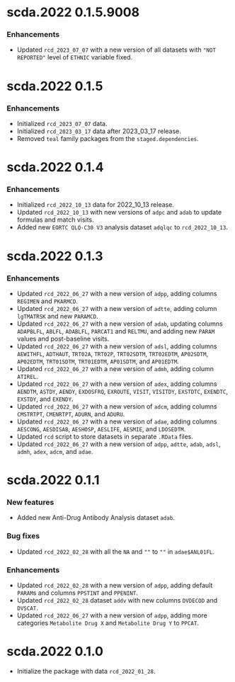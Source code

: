 # scda.2022 0.1.5.9008

### Enhancements

* Updated `rcd_2023_07_07` with a new version of all datasets with `"NOT REPORTED"` level of `ETHNIC` variable fixed.

# scda.2022 0.1.5

### Enhancements

* Initialized `rcd_2023_07_07` data.
* Initialized `rcd_2023_03_17` data after 2023_03_17 release.
* Removed `teal` family packages from the `staged.dependencies`.

# scda.2022 0.1.4

### Enhancements

* Initialized `rcd_2022_10_13` data for 2022_10_13 release.
* Updated `rcd_2022_10_13` with new versions of `adpc` and `adab` to update formulas and match visits.
* Added new `EORTC QLQ-C30 V3` analysis dataset `adqlqc` to `rcd_2022_10_13`.

# scda.2022 0.1.3

### Enhancements

* Updated `rcd_2022_06_27` with a new version of `adpp`, adding columns `REGIMEN` and `PKARMCD`.
* Updated `rcd_2022_06_27` with a new version of `adtte`, adding column `lgTMATRSK` and new `PARAMCD`.
* Updated `rcd_2022_06_27` with a new version of `adab`, updating columns `ADAPBLFL`, `ABLFL`, `ADABLFL`, `PARCAT1` and `RELTMU`, 
  and adding new `PARAM` values and post-baseline visits.
* Updated `rcd_2022_06_27` with a new version of `adsl`, adding columns `AEWITHFL`, `ADTHAUT`, `TRT02A`, `TRT02P`, `TRT02SDTM`, 
  `TRT02EDTM`, `AP02SDTM`, `AP02EDTM`, `TRT01SDTM`, `TRT01EDTM`, `AP01SDTM`, and `AP01EDTM`.
* Updated `rcd_2022_06_27` with a new version of `admh`, adding column `ATIREL`.
* Updated `rcd_2022_06_27` with a new version of `adex`, adding columns `AENDTM`, `ASTDY`, `AENDY`, `EXDOSFRQ`, `EXROUTE`, `VISIT`, 
  `VISITDY`, `EXSTDTC`, `EXENDTC`, `EXSTDY`, and `EXENDY`.
* Updated `rcd_2022_06_27` with a new version of `adcm`, adding columns `CMSTRTPT`, `CMENRTPT`, `ADURN`, and `ADURU`.
* Updated `rcd_2022_06_27` with a new version of `adae`, adding columns `AESCONG`, `AESDISAB`, `AESHOSP`, `AESLIFE`, `AESMIE`, and `LDOSEDTM`.
* Updated `rcd` script to store datasets in separate `.RData` files.
* Updated `rcd_2022_06_27` with a new version of `adpp`, `adtte`, `adab`, `adsl`, `admh`, `adex`, `adcm`, and `adae`.

# scda.2022 0.1.1

### New features 

* Added new Anti-Drug Antibody Analysis dataset `adab`.

### Bug fixes

* Updated `rcd_2022_02_28` with all the `NA` and `""` to `""` in `adae$ANL01FL`.

### Enhancements
  
* Updated `rcd_2022_02_28` with a new version of `adpp`, adding default `PARAM`s and columns `PPSTINT` and `PPENINT`.
* Updated `rcd_2022_02_28` dataset `addv` with new columns `DVDECOD` and `DVSCAT`.
* Updated `rcd_2022_06_27` with a new version of `adpp`, adding more categories `Metabolite Drug X` and `Metabolite Drug Y` to `PPCAT`.
# scda.2022 0.1.0

* Initialize the package with data `rcd_2022_01_28`.
